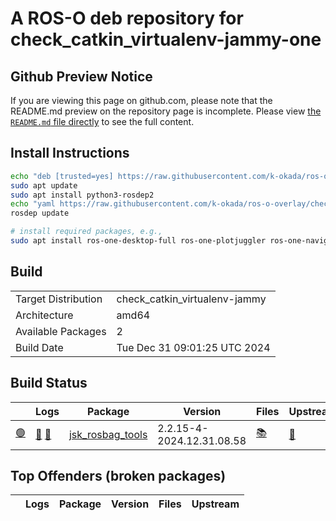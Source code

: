 # A ROS-O deb repository for check_catkin_virtualenv-jammy-one

## Github Preview Notice

If you are viewing this page on github.com, please note that the README.md preview on the repository page is incomplete.
Please view [the `README.md` file directly](https://github.com/k-okada/ros-o-overlay/blob/check_catkin_virtualenv-jammy-one/README.md) to see the full content.

## Install Instructions

```bash
echo "deb [trusted=yes] https://raw.githubusercontent.com/k-okada/ros-o-overlay/check_catkin_virtualenv-jammy-one/repository/ ./" | sudo tee /etc/apt/sources.list.d/k-okada_ros-o-overlay-check_catkin_virtualenv-jammy-one.list
sudo apt update
sudo apt install python3-rosdep2
echo "yaml https://raw.githubusercontent.com/k-okada/ros-o-overlay/check_catkin_virtualenv-jammy-one/repository/local.yaml debian" | sudo tee /etc/ros/rosdep/sources.list.d/1-k-okada_ros-o-overlay-check_catkin_virtualenv-jammy-one.list
rosdep update

# install required packages, e.g.,
sudo apt install ros-one-desktop-full ros-one-plotjuggler ros-one-navigation [...]
```

## Build

|     |     |
| --- | --- |
| Target Distribution | check_catkin_virtualenv-jammy |
| Architecture | amd64 |
| Available Packages | 2 |
| Build Date | Tue Dec 31 09:01:25 UTC 2024 |

## Build Status

|   | Logs | Package | Version | Files | Upstream |
| - | ---- | ------- | ------- | ----- | -------- |
| <a id="[jsk_rosbag_tools](https://raw.githubusercontent.com/k-okada/ros-o-overlay/check_catkin_virtualenv-jammy-one/repository/ros-one-jsk-rosbag-tools_2.2.15-4-2024.12.31.08.58_amd64.deb)" href="#[jsk_rosbag_tools](https://raw.githubusercontent.com/k-okada/ros-o-overlay/check_catkin_virtualenv-jammy-one/repository/ros-one-jsk-rosbag-tools_2.2.15-4-2024.12.31.08.58_amd64.deb)">:green_circle:</a> | [:green_book:](https://raw.githubusercontent.com/k-okada/ros-o-overlay/check_catkin_virtualenv-jammy-one/repository/jsk_rosbag_tools_2.2.15-4-2024.12.31.08.58-bloom_generate.log) [:green_book:](https://raw.githubusercontent.com/k-okada/ros-o-overlay/check_catkin_virtualenv-jammy-one/repository/ros-one-jsk-rosbag-tools_2.2.15-4-2024.12.31.08.58_amd64-2024-12-31T08:58:19Z.build) | [jsk_rosbag_tools](https://raw.githubusercontent.com/k-okada/ros-o-overlay/check_catkin_virtualenv-jammy-one/repository/ros-one-jsk-rosbag-tools_2.2.15-4-2024.12.31.08.58_amd64.deb) | 2.2.15-4-2024.12.31.08.58 | [:books:](https://raw.githubusercontent.com/k-okada/ros-o-overlay/check_catkin_virtualenv-jammy-one/repository/ros-one-jsk-rosbag-tools_2.2.15-4-2024.12.31.08.58_amd64.files) | [:link:](https://github.com/tork-a/jsk_common-release/tree/HEAD) |

## Top Offenders (broken packages)

|   | Logs | Package | Version | Files | Upstream |
| - | ---- | ------- | ------- | ----- | -------- |
